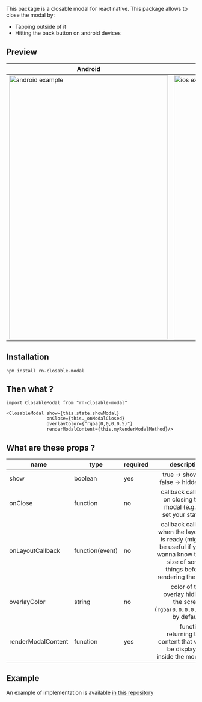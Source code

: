 This package is a closable modal for react native. This package allows to close the modal by:
* Tapping outside of it
* Hitting the back button on android devices

## Preview ##

| Android | iOS |
|---|---|
|  <img src="https://i.imgur.com/ugkFJnr.gif" alt="android example" width="422" height="702"> | <img src="https://i.imgur.com/TEwySkz.gif" alt="ios example" width="362" height="702"> |


## Installation ##

`npm install rn-closable-modal`

## Then what ? ##

```
import ClosableModal from "rn-closable-modal"

<ClosableModal show={this.state.showModal}
               onClose={this._onModalClosed}
               overlayColor={"rgba(0,0,0,0.5)"}
               renderModalContent={this.myRenderModalMethod}/>
```

## What are these props ? ##

| name | type  | required  | description  |
|---|---|---|--:|
| show   | boolean  | yes  | true -> shown. false -> hidden. |
| onClose  | function  | no  | callback called on closing the modal (e.g. to set your state) |
| onLayoutCallback | function(event)  | no  | callback called when the layout is ready (might be useful if you wanna know the size of some things before rendering them) |
| overlayColor | string | no | color of the overlay hiding the screen (`rgba(0,0,0,0.5)` by default) |
| renderModalContent  | function  | yes  | function returning the content that will be displayed inside the modal  |

## Example ##

An example of implementation is available [in this repository](https://github.com/Kouznetsov/rn-closable-modal-example/tree/master)

